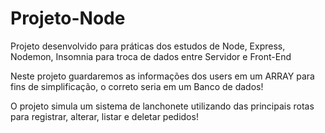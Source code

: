 # Projeto-Node
Projeto desenvolvido para práticas dos estudos de Node, Express, Nodemon, Insomnia para troca de dados entre Servidor e Front-End

Neste projeto guardaremos as informações dos users em um ARRAY para fins de simplificação, o correto seria em um Banco de dados!

O projeto simula um sistema de lanchonete utilizando das principais rotas para registrar, alterar, listar e deletar pedidos!
